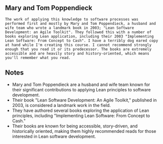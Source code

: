 ## Mary and Tom Poppendieck
```
The work of applying this knowledge to software processes was performed first and mostly by Mary and Tom Poppendieck, a husband and wife team who wrote a landmark book in 2003; "Lean Software Development: an Agile Toolkit". They followed this with a number of books exploring Lean application, including their 2003 "Implementing Lean Software: From Concept to Cash". I have a terribly dog eared copy at hand while I'm creating this course. I cannot recommend strongly enough that you read it or its predecessor. The books are extremely accessible and are heavily story and history‑oriented, which means you'll remember what you read.
```

## Notes
- Mary and Tom Poppendieck are a husband and wife team known for their significant contributions to applying Lean principles to software development.
- Their book "Lean Software Development: An Agile Toolkit," published in 2003, is considered a landmark work in the field.
- They have authored several books exploring the application of Lean principles, including "Implementing Lean Software: From Concept to Cash."
- Their books are known for being accessible, story-driven, and historically oriented, making them highly recommended reads for those interested in Lean software development.